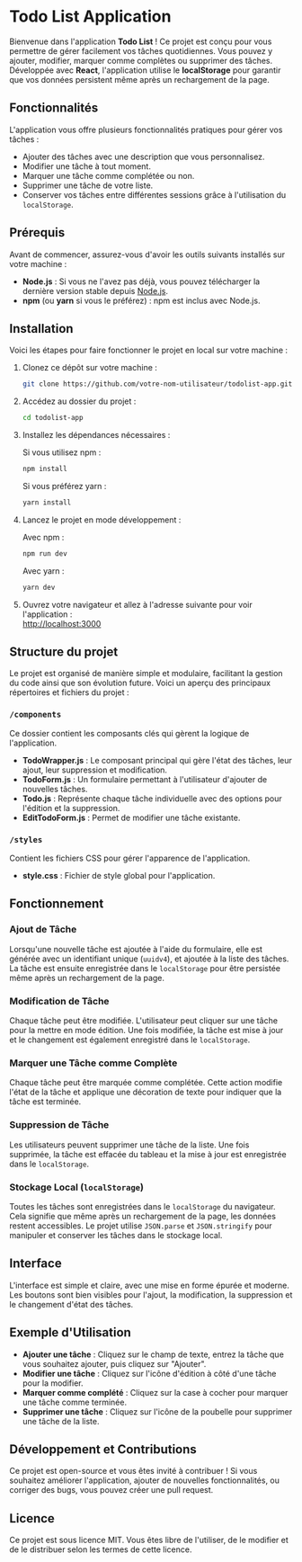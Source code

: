 # Todo List Application

Bienvenue dans l'application **Todo List** ! Ce projet est conçu pour vous permettre de gérer facilement vos tâches quotidiennes. Vous pouvez y ajouter, modifier, marquer comme complètes ou supprimer des tâches. Développée avec **React**, l'application utilise le **localStorage** pour garantir que vos données persistent même après un rechargement de la page.

## Fonctionnalités

L'application vous offre plusieurs fonctionnalités pratiques pour gérer vos tâches :

- Ajouter des tâches avec une description que vous personnalisez.
- Modifier une tâche à tout moment.
- Marquer une tâche comme complétée ou non.
- Supprimer une tâche de votre liste.
- Conserver vos tâches entre différentes sessions grâce à l'utilisation du `localStorage`.

## Prérequis

Avant de commencer, assurez-vous d'avoir les outils suivants installés sur votre machine :

- **Node.js** : Si vous ne l'avez pas déjà, vous pouvez télécharger la dernière version stable depuis [Node.js](https://nodejs.org/).
- **npm** (ou **yarn** si vous le préférez) : npm est inclus avec Node.js.

## Installation

Voici les étapes pour faire fonctionner le projet en local sur votre machine :

1. Clonez ce dépôt sur votre machine :

   ```bash
   git clone https://github.com/votre-nom-utilisateur/todolist-app.git
   ```

2. Accédez au dossier du projet :

   ```bash
   cd todolist-app
   ```

3. Installez les dépendances nécessaires :

   Si vous utilisez npm :

   ```bash
   npm install
   ```

   Si vous préférez yarn :

   ```bash
   yarn install
   ```

4. Lancez le projet en mode développement :

   Avec npm :

   ```bash
   npm run dev
   ```

   Avec yarn :

   ```bash
   yarn dev
   ```

5. Ouvrez votre navigateur et allez à l'adresse suivante pour voir l'application :  
   [http://localhost:3000](http://localhost:3000)

## Structure du projet

Le projet est organisé de manière simple et modulaire, facilitant la gestion du code ainsi que son évolution future. Voici un aperçu des principaux répertoires et fichiers du projet :

### `/components`
Ce dossier contient les composants clés qui gèrent la logique de l'application.

- **TodoWrapper.js** : Le composant principal qui gère l'état des tâches, leur ajout, leur suppression et modification.
- **TodoForm.js** : Un formulaire permettant à l'utilisateur d'ajouter de nouvelles tâches.
- **Todo.js** : Représente chaque tâche individuelle avec des options pour l'édition et la suppression.
- **EditTodoForm.js** : Permet de modifier une tâche existante.

### `/styles`
Contient les fichiers CSS pour gérer l'apparence de l'application.

- **style.css** : Fichier de style global pour l'application.

## Fonctionnement

### Ajout de Tâche
Lorsqu'une nouvelle tâche est ajoutée à l'aide du formulaire, elle est générée avec un identifiant unique (`uuidv4`), et ajoutée à la liste des tâches. La tâche est ensuite enregistrée dans le `localStorage` pour être persistée même après un rechargement de la page.

### Modification de Tâche
Chaque tâche peut être modifiée. L'utilisateur peut cliquer sur une tâche pour la mettre en mode édition. Une fois modifiée, la tâche est mise à jour et le changement est également enregistré dans le `localStorage`.

### Marquer une Tâche comme Complète
Chaque tâche peut être marquée comme complétée. Cette action modifie l'état de la tâche et applique une décoration de texte pour indiquer que la tâche est terminée.

### Suppression de Tâche
Les utilisateurs peuvent supprimer une tâche de la liste. Une fois supprimée, la tâche est effacée du tableau et la mise à jour est enregistrée dans le `localStorage`.

### Stockage Local (`localStorage`)
Toutes les tâches sont enregistrées dans le `localStorage` du navigateur. Cela signifie que même après un rechargement de la page, les données restent accessibles. Le projet utilise `JSON.parse` et `JSON.stringify` pour manipuler et conserver les tâches dans le stockage local.

## Interface
L'interface est simple et claire, avec une mise en forme épurée et moderne. Les boutons sont bien visibles pour l'ajout, la modification, la suppression et le changement d'état des tâches.

## Exemple d'Utilisation

- **Ajouter une tâche** : Cliquez sur le champ de texte, entrez la tâche que vous souhaitez ajouter, puis cliquez sur "Ajouter".
- **Modifier une tâche** : Cliquez sur l'icône d'édition à côté d'une tâche pour la modifier.
- **Marquer comme complété** : Cliquez sur la case à cocher pour marquer une tâche comme terminée.
- **Supprimer une tâche** : Cliquez sur l'icône de la poubelle pour supprimer une tâche de la liste.

## Développement et Contributions

Ce projet est open-source et vous êtes invité à contribuer ! Si vous souhaitez améliorer l'application, ajouter de nouvelles fonctionnalités, ou corriger des bugs, vous pouvez créer une pull request.

## Licence

Ce projet est sous licence MIT. Vous êtes libre de l'utiliser, de le modifier et de le distribuer selon les termes de cette licence.
